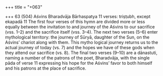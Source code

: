 +++
title = "+063"

+++
63 (504)
Aśvins
Bharadvāja Bārhaspatya
11 verses: triṣṭubh, except ekapadā 11
The first four verses of this hymn are divided more or less equally between the  invitation to and journey of the Aśvins to our sacrifice (vss. 1–2) and the sacrifice  itself (vss. 3–4). The next two verses (5–6) enter mythological territory: the journey  of Sūryā, daughter of the Sun, on the Aśvins’ chariot along with them. This mytho
logical journey returns us to the actual journey of today (vs. 7) and the hopes we  have of these gods when they attend our sacrifice (vs. 8). The final two verses (9–10)  are a dānastuti, naming a number of the patrons of the poet, Bharadvāja, with the  single pāda of verse 11 expressing his hope for the Aśvins’ favor to both himself and  his patrons at the place of sacrifice.